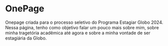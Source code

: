 # OnePage
  Onepage criada para o processo seletivo do Programa Estagiar Globo 2024. Nessa página, tenho como objetivo falar um pouco mais sobre mim, sobre minha tragetória acadêmica até agora e sobre a minha vontade de ser estagiária da Globo.
